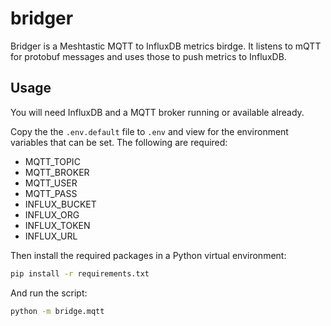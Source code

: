 # bridger

Bridger is a Meshtastic MQTT to InfluxDB metrics birdge. It listens to mQTT for protobuf messages and uses those to push metrics to InfluxDB.

## Usage

You will need InfluxDB and a MQTT broker running or available already.

Copy the the `.env.default` file to `.env` and view for the environment variables that can be set. The following are required:

 - MQTT_TOPIC
 - MQTT_BROKER
 - MQTT_USER
 - MQTT_PASS
 - INFLUX_BUCKET
 - INFLUX_ORG
 - INFLUX_TOKEN
 - INFLUX_URL

Then install the required packages in a Python virtual environment:

```bash
pip install -r requirements.txt
```

And run the script:

```bash
python -m bridge.mqtt
```
